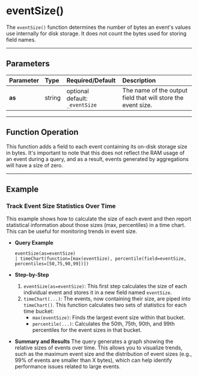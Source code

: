 # eventSize()

The `eventSize()` function determines the number of bytes an event's values use internally for disk storage. It does not count the bytes used for storing field names.

***

## Parameters

| Parameter | Type | Required/Default | Description |
| :--- | :--- | :--- | :--- |
| **as** | string | optional <br> default: `_eventSize` | The name of the output field that will store the event size. |

***

## Function Operation

This function adds a field to each event containing its on-disk storage size in bytes. It's important to note that this does not reflect the RAM usage of an event during a query, and as a result, events generated by aggregations will have a size of zero.

***

## Example

### Track Event Size Statistics Over Time

This example shows how to calculate the size of each event and then report statistical information about those sizes (max, percentiles) in a time chart. This can be useful for monitoring trends in event size.

* **Query Example**
    ```
    eventSize(as=eventSize)
    | timeChart(function=[max(eventSize), percentile(field=eventSize, percentiles=[50,75,90,99])])
    ```

* **Step-by-Step**
    1.  `eventSize(as=eventSize)`: This first step calculates the size of each individual event and stores it in a new field named `eventSize`.
    2.  `timeChart(...)`: The events, now containing their size, are piped into `timeChart()`. This function calculates two sets of statistics for each time bucket:
        * `max(eventSize)`: Finds the largest event size within that bucket.
        * `percentile(...)`: Calculates the 50th, 75th, 90th, and 99th percentiles for the event sizes in that bucket.

* **Summary and Results**
    The query generates a graph showing the relative sizes of events over time. This allows you to visualize trends, such as the maximum event size and the distribution of event sizes (e.g., 99% of events are smaller than X bytes), which can help identify performance issues related to large events.